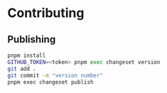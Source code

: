 # Contributing

## Publishing

```sh
pnpm install
GITHUB_TOKEN=<token> pnpm exec changeset version
git add .
git commit -m "version number"
pnpm exec changeset publish
```
